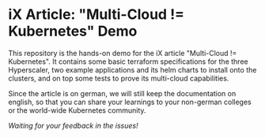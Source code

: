 # iX Article: "Multi-Cloud != Kubernetes" Demo

This repository is the hands-on demo for the iX article "Multi-Cloud != Kubernetes". It contains some basic terraform specifications for the three Hyperscaler, two example applications and its helm charts to install onto the clusters, and on top some tests to prove its multi-cloud capabilities.

Since the article is on german, we will still keep the documentation on english, so that you can share your learnings to your non-german colleges or the world-wide Kubernetes community.

_Waiting for your feedback in the issues!_

